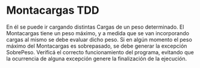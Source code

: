 # Montacargas TDD

En él se puede ir cargando distintas Cargas de un peso determinado. El Montacargas tiene un peso máximo, y a medida que se van incorporando cargas al mismo se debe evaluar dicho peso. Si en algún momento el peso máximo del Montacargas es sobrepasado, se debe generar la excepción SobrePeso.
Verificá el correcto funcionamiento del programa, evitando que la ocurrencia de alguna
excepción genere la finalización de la ejecución.
